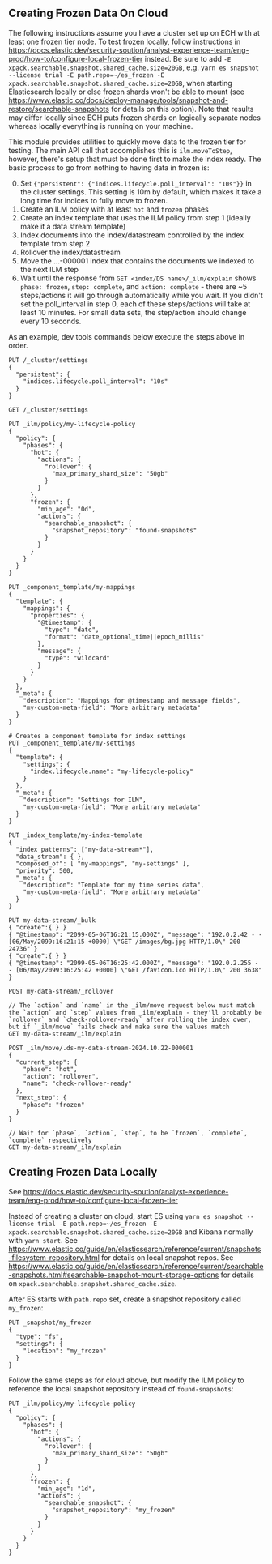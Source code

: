 ## Creating Frozen Data On Cloud

The following instructions assume you have a cluster set up on ECH with at least one frozen tier node. To test frozen locally, follow instructions in https://docs.elastic.dev/security-soution/analyst-experience-team/eng-prod/how-to/configure-local-frozen-tier instead. Be sure to add `-E xpack.searchable.snapshot.shared_cache.size=20GB`, e.g. `yarn es snapshot --license trial -E path.repo=~/es_frozen -E xpack.searchable.snapshot.shared_cache.size=20GB`, when starting Elasticsearch locally or else frozen shards won't be able to mount (see https://www.elastic.co/docs/deploy-manage/tools/snapshot-and-restore/searchable-snapshots for details on this option). Note that results may differ locally since ECH puts frozen shards on logically separate nodes whereas locally everything is running on your machine.

This module provides utilities to quickly move data to the frozen tier for testing. The main API call that accomplishes this is `ilm.moveToStep`, however, there's setup that must be done first to make the index ready. The basic process to go from nothing to having data in frozen is:

0. Set `{"persistent": {"indices.lifecycle.poll_interval": "10s"}}` in the cluster settings. This setting is 10m by default, which makes it take a long time for indices to fully move to frozen.
1. Create an ILM policy with at least `hot` and `frozen` phases
2. Create an index template that uses the ILM policy from step 1 (ideally make it a data stream template)
3. Index documents into the index/datastream controlled by the index template from step 2
4. Rollover the index/datastream
5. Move the ...-000001 index that contains the documents we indexed to the next ILM step
6. Wait until the response from `GET <index/DS name>/_ilm/explain` shows `phase: frozen`, `step: complete`, and `action: complete` - there are ~5 steps/actions it will go through automatically while you wait. If you didn't set the poll_interval in step 0, each of these steps/actions will take at least 10 minutes. For small data sets, the step/action should change every 10 seconds.

As an example, dev tools commands below execute the steps above in order.

```
PUT /_cluster/settings
{
  "persistent": {
    "indices.lifecycle.poll_interval": "10s"
  }
}

GET /_cluster/settings

PUT _ilm/policy/my-lifecycle-policy
{
  "policy": {
    "phases": {
      "hot": {
        "actions": {
          "rollover": {
            "max_primary_shard_size": "50gb"
          }
        }
      },
      "frozen": {
        "min_age": "0d",
        "actions": {
          "searchable_snapshot": {
            "snapshot_repository": "found-snapshots"
          }
        }
      }
    }
  }
}

PUT _component_template/my-mappings
{
  "template": {
    "mappings": {
      "properties": {
        "@timestamp": {
          "type": "date",
          "format": "date_optional_time||epoch_millis"
        },
        "message": {
          "type": "wildcard"
        }
      }
    }
  },
  "_meta": {
    "description": "Mappings for @timestamp and message fields",
    "my-custom-meta-field": "More arbitrary metadata"
  }
}

# Creates a component template for index settings
PUT _component_template/my-settings
{
  "template": {
    "settings": {
      "index.lifecycle.name": "my-lifecycle-policy"
    }
  },
  "_meta": {
    "description": "Settings for ILM",
    "my-custom-meta-field": "More arbitrary metadata"
  }
}

PUT _index_template/my-index-template
{
  "index_patterns": ["my-data-stream*"],
  "data_stream": { },
  "composed_of": [ "my-mappings", "my-settings" ],
  "priority": 500,
  "_meta": {
    "description": "Template for my time series data",
    "my-custom-meta-field": "More arbitrary metadata"
  }
}

PUT my-data-stream/_bulk
{ "create":{ } }
{ "@timestamp": "2099-05-06T16:21:15.000Z", "message": "192.0.2.42 - - [06/May/2099:16:21:15 +0000] \"GET /images/bg.jpg HTTP/1.0\" 200 24736" }
{ "create":{ } }
{ "@timestamp": "2099-05-06T16:25:42.000Z", "message": "192.0.2.255 - - [06/May/2099:16:25:42 +0000] \"GET /favicon.ico HTTP/1.0\" 200 3638" }

POST my-data-stream/_rollover

// The `action` and `name` in the _ilm/move request below must match the `action` and `step` values from _ilm/explain - they'll probably be `rollover` and `check-rollover-ready` after rolling the index over, but if `_ilm/move` fails check and make sure the values match
GET my-data-stream/_ilm/explain

POST _ilm/move/.ds-my-data-stream-2024.10.22-000001
{
  "current_step": {
    "phase": "hot",
    "action": "rollover",
    "name": "check-rollover-ready"
  },
  "next_step": {
    "phase": "frozen"
  }
}

// Wait for `phase`, `action`, `step`, to be `frozen`, `complete`, `complete` respectively
GET my-data-stream/_ilm/explain
```

## Creating Frozen Data Locally

See https://docs.elastic.dev/security-soution/analyst-experience-team/eng-prod/how-to/configure-local-frozen-tier

Instead of creating a cluster on cloud, start ES using `yarn es snapshot --license trial -E path.repo=~/es_frozen -E xpack.searchable.snapshot.shared_cache.size=20GB` and Kibana normally with `yarn start`. See https://www.elastic.co/guide/en/elasticsearch/reference/current/snapshots-filesystem-repository.html for details on local snapshot repos. See https://www.elastic.co/guide/en/elasticsearch/reference/current/searchable-snapshots.html#searchable-snapshot-mount-storage-options for details on `xpack.searchable.snapshot.shared_cache.size`.

After ES starts with `path.repo` set, create a snapshot repository called `my_frozen`:

```
PUT _snapshot/my_frozen
{
  "type": "fs",
  "settings": {
    "location": "my_frozen"
  }
}
```

Follow the same steps as for cloud above, but modify the ILM policy to reference the local snapshot repository instead of `found-snapshots`:

```
PUT _ilm/policy/my-lifecycle-policy
{
  "policy": {
    "phases": {
      "hot": {
        "actions": {
          "rollover": {
            "max_primary_shard_size": "50gb"
          }
        }
      },
      "frozen": {
        "min_age": "1d",
        "actions": {
          "searchable_snapshot": {
            "snapshot_repository": "my_frozen"
          }
        }
      }
    }
  }
}
```
